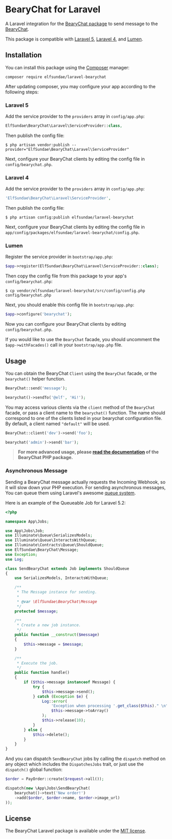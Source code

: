 # BearyChat for Laravel

A Laravel integration for the [BearyChat package][1] to send message to the [BearyChat][].

This package is compatible with [Laravel 5](#laravel-5), [Laravel 4](#laravel-4), and [Lumen](#lumen).

## Installation

You can install this package using the [Composer][] manager:
```
composer require elfsundae/laravel-bearychat
```
After updating composer, you may configure your app according to the following steps:

### Laravel 5

Add the service provider to the `providers` array in `config/app.php`:
```php
ElfSundae\BearyChat\Laravel\ServiceProvider::class,
```
Then publish the config file:
```shell
$ php artisan vendor:publish --provider="ElfSundae\BearyChat\Laravel\ServiceProvider"
```
Next, configure your BearyChat clients by editing the config file in `config/bearychat.php`.

### Laravel 4

Add the service provider to the `providers` array in `config/app.php`:
```php
'ElfSundae\BearyChat\Laravel\ServiceProvider',
```
Then publish the config file:
```shell
$ php artisan config:publish elfsundae/laravel-bearychat
```
Next, configure your BearyChat clients by editing the config file in `app/config/packages/elfsundae/laravel-bearychat/config.php`.

### Lumen

Register the service provider in `bootstrap/app.php`:
```php
$app->register(ElfSundae\BearyChat\Laravel\ServiceProvider::class);
```
Then copy the config file from this package to your app's `config/bearychat.php`:
```shell
$ cp vendor/elfsundae/laravel-bearychat/src/config/config.php config/bearychat.php
```
Next, you should enable this config file in `bootstrap/app.php`:
```php
$app->configure('bearychat');
```
Now you can configure your BearyChat clients by editing `config/bearychat.php`.

If you would like to use the `BearyChat` facade, you should uncomment the `$app->withFacades()` call in your `bootstrap/app.php` file.

## Usage

You can obtain the BearyChat `Client` using the `BearyChat` facade, or the `bearychat()` helper function. 

```php
BearyChat::send('message');

bearychat()->sendTo('@elf', 'Hi!');
```

You may access various clients via the `client` method of the `BearyChat` facade, or pass a client name to the `bearychat()` function. The name should correspond to one of the clients listed in your bearychat configuration file. By default, a client named `"default"` will be used.

```php
BearyChat::client('dev')->send('foo');

bearychat('admin')->send('bar');
```

> **For more advanced usage, please [read the documentation][2] of the BearyChat PHP package.**

### Asynchronous Message

Sending a BearyChat message actually requests the Incoming Webhook, so it will slow down your PHP execution. For sending asynchronous messages, You can queue them using Laravel's awesome [queue system][].

Here is an example of the Queueable Job for Laravel 5.2:

```php
<?php

namespace App\Jobs;

use App\Jobs\Job;
use Illuminate\Queue\SerializesModels;
use Illuminate\Queue\InteractsWithQueue;
use Illuminate\Contracts\Queue\ShouldQueue;
use ElfSundae\BearyChat\Message;
use Exception;
use Log;

class SendBearyChat extends Job implements ShouldQueue
{
    use SerializesModels, InteractsWithQueue;

    /**
     * The Message instance for sending.
     *
     * @var \ElfSundae\BearyChat\Message
     */
    protected $message;

    /**
     * Create a new job instance.
     */
    public function __construct($message)
    {
        $this->message = $message;
    }

    /**
     * Execute the job.
     */
    public function handle()
    {
        if ($this->message instanceof Message) {
            try {
                $this->message->send();
            } catch (Exception $e) {
                Log::error(
                    'Exception when processing '.get_class($this)." \n".$e,
                    $this->message->toArray()
                );
                $this->release(10);
            }
        } else {
            $this->delete();
        }
    }
}
```

And you can dispatch `SendBearyChat` jobs by calling the `dispatch` method on any object which includes the `DispatchesJobs` trait, or just use the `dispatch()` global function:

```php
$order = PayOrder::create($request->all());

dispatch(new \App\Jobs\SendBearyChat(
    bearychat()->text('New order!')
    ->add($order, $order->name, $order->image_url)
));
```

## License

The BearyChat Laravel package is available under the [MIT license](LICENSE).

[1]: https://github.com/ElfSundae/BearyChat
[2]: https://github.com/ElfSundae/BearyChat/blob/master/README.md
[Webhook]: https://bearychat.com/integrations/incoming
[BearyChat]: https://bearychat.com
[Composer]: https://getcomposer.org
[queue system]: https://laravel.com/docs/5.2/queues
